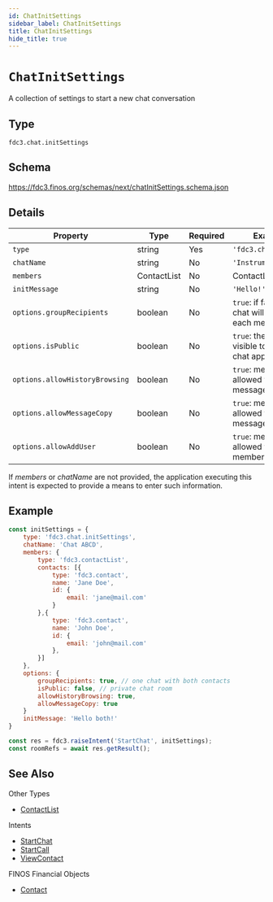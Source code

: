 ```yaml
---
id: ChatInitSettings
sidebar_label: ChatInitSettings
title: ChatInitSettings
hide_title: true
---
```


# `ChatInitSettings`

A collection of settings to start a new chat conversation

## Type

`fdc3.chat.initSettings`

## Schema

https://fdc3.finos.org/schemas/next/chatInitSettings.schema.json

## Details

| Property                       | Type        | Required | Example Value                                                        |
| ------------------------------ | ----------- | -------- | -------------------------------------------------------------------- |
| `type`                         | string      | Yes      | `'fdc3.chat.initSettings'`                                           |
| `chatName`                     | string      | No       | `'Instrument XYZ'`                                                    |
| `members`                      | ContactList | No       | ContactList - cf. below                                              |
| `initMessage`                  | string      | No       | `'Hello!'`                                                           |
| `options.groupRecipients`      | boolean     | No       | `true`: if false a separate chat will be created for each member     |
| `options.isPublic`             | boolean     | No       | `true`: the room will be visible to everyone in the chat application |
| `options.allowHistoryBrowsing` | boolean     | No       | `true`: members will be allowed to browse past messages             |
| `options.allowMessageCopy`     | boolean     | No       | `true`: members will be allowed to copy/paste messages               |
| `options.allowAddUser`         | boolean     | No       | `true`: members will be allowed to add other members to the chat     |

If _members_ or _chatName_ are not provided, the application executing this
intent is expected to provide a means to enter such information.

## Example

```js
const initSettings = {
    type: 'fdc3.chat.initSettings',
    chatName: 'Chat ABCD',
    members: {
        type: 'fdc3.contactList',
        contacts: [{
            type: 'fdc3.contact',
            name: 'Jane Doe',
            id: {
                email: 'jane@mail.com'
            }
        },{
            type: 'fdc3.contact',
            name: 'John Doe',
            id: {
                email: 'john@mail.com'
            },
        }]
    },
    options: {
        groupRecipients: true, // one chat with both contacts
        isPublic: false, // private chat room
        allowHistoryBrowsing: true,
        allowMessageCopy: true
    }
    initMessage: 'Hello both!'
}

const res = fdc3.raiseIntent('StartChat', initSettings);
const roomRefs = await res.getResult();
```

## See Also

Other Types

- [ContactList](ContactList)

Intents

- [StartChat](../../intents/ref/StartChat)
- [StartCall](../../intents/ref/StartCall)
- [ViewContact](../../intents/ref/ViewContact)

FINOS Financial Objects

- [Contact](https://fo.finos.org/docs/objects/contact)
